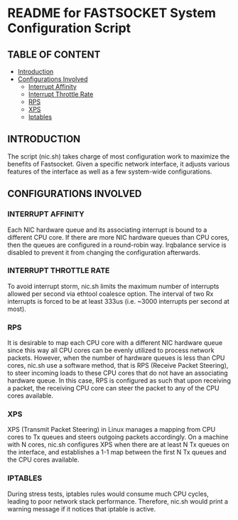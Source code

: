  README for FASTSOCKET System Configuration Script
========================================================================

## TABLE OF CONTENT ##
* [Introduction](#introduction)
* [Configurations Involved](#configurations-involved)
  * [Interrupt Affinity](#interrupt-affinity)
  * [Interrupt Throttle Rate](#interrupt-throttle-rate)
  * [RPS](#rps)
  * [XPS](#xps)
  * [Iptables](#iptables)

## INTRODUCTION ##

The script (nic.sh) takes charge of most configuration work to maximize the
benefits of Fastsocket. Given a specific network interface, it adjusts various
features of the interface as well as a few system-wide configurations.

## CONFIGURATIONS INVOLVED ##

### INTERRUPT AFFINITY ###

Each NIC hardware queue and its associating interrupt is bound to a different
CPU core. If there are more NIC hardware queues than CPU cores, then the queues 
are configured in a round-robin way. Irqbalance service is disabled to prevent it 
from changing the configuration afterwards.

### INTERRUPT THROTTLE RATE ###

To avoid interrupt storm, nic.sh limits the maximum number of interrupts allowed
per second via ethtool coalesce option. The interval of two Rx interrupts is
forced to be at least 333us (i.e. ~3000 interrupts per second at most).

### RPS ###

It is desirable to map each CPU core with a different NIC hardware queue since this way 
all CPU cores can be evenly utilized to process network packets. However, when the number 
of hardware queues is less than CPU cores, nic.sh use a software method, that is 
RPS (Receive Packet Steering), to steer incoming loads to these CPU cores that 
do not have an associating hardware queue. In this case, RPS is configured as such that 
upon receiving a packet, the receiving CPU core can steer the packet to any of the CPU 
cores available. 

### XPS ###

XPS (Transmit Packet Steering) in Linux manages a mapping from CPU cores to 
Tx queues and steers outgoing packets accordingly. On a machine with N cores, 
nic.sh configures XPS when there are at least N Tx queues on the interface, and
establishes a 1-1 map between the first N Tx queues and the CPU cores available.

### IPTABLES ###

During stress tests, iptables rules would consume much CPU cycles, leading to 
poor network stack performance. Therefore, nic.sh would print a warning message 
if it notices that iptable is active.
